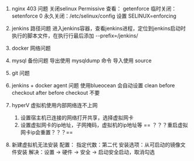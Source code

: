 1. nginx 403 问题
 关闭selinux Permissive 
	查看： getenforce
	临时关闭： setenforce 0
	永久关闭：/etc/selinux/config 设置 SELINUX=enforcing
 
2. jenkins 路径问题
进入jenkins容器，查看jenkins进程，定位到jenkins启动时执行的脚本文件，在执行行最后添加 --prefix=/jenkins/
3. docker 网络问题 

4. mysql 备份问题
导出使用 mysqldump 命令
导入使用 source
5. git 问题

6. jenkins + docker agent 问题
 使用blueocean 会自动设置 clean before checkout  after before checkout 不要
 
7. hyperV 虚拟机使用内部网络连不上网
	1. 设置宿主机已连接的网络打开共享，选择虚拟网卡
	2. 设置虚拟网卡的ip地址，子网掩码，虚拟机的ip地址等
==	？？？重启虚拟网卡ip会重置？？？==

8. 新建虚拟机无法安装
	配置：
		指定代数：第二代
		安装选项：从可启动的镜像文件安装
	解决：设置 -> 硬件 -> 安全 -> 启动安全启动，取消勾选

